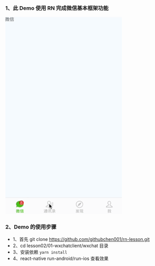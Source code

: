 ### 1、此 Demo 使用 RN 完成微信基本框架功能

![001](./screenshot/001.gif)

### 2、Demo 的使用步骤

* 1、首先 git clone https://github.com/githubchen001/rn-lesson.git
* 2、cd lesson02/01-wxchatclient/wxchat 目录
* 3、安装依赖 `yarn install`
* 4、react-native run-android/run-ios 查看效果



